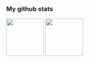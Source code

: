 ### My github stats

<p>
  <img height="100px" src="https://github-readme-stats.vercel.app/api?username=ezep23&show_icons=true&theme=nord"/>
  <img height="100px" src="https://github-readme-stats.vercel.app/api/top-langs/?username=ezep23&layout=compact&theme=nord"/>
</p>


